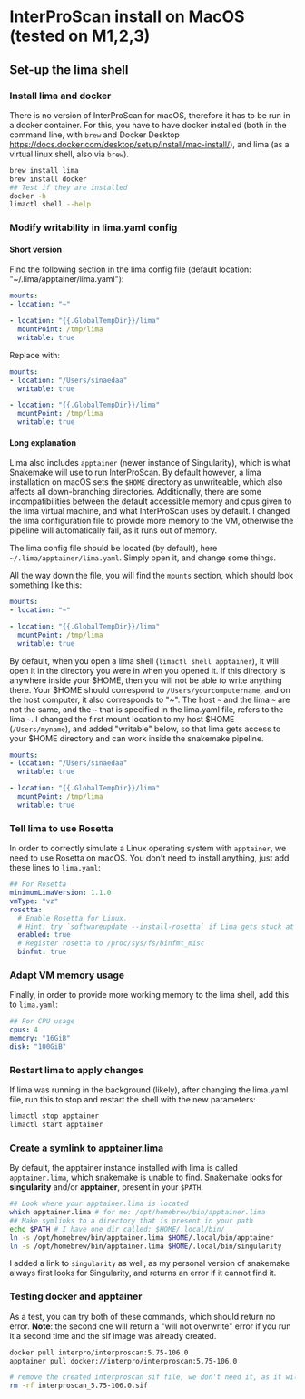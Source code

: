 # InterProScan install on MacOS (tested on M1,2,3)
## Set-up the lima shell
### Install lima and docker
There is no version of InterProScan for macOS, therefore it has to be run in a docker container. For this, you have to have docker installed (both in the command line, with `brew` and Docker Desktop https://docs.docker.com/desktop/setup/install/mac-install/), and lima (as a virtual linux shell, also via `brew`). 

```bash
brew install lima
brew install docker
## Test if they are installed
docker -h
limactl shell --help
```

### Modify writability in lima.yaml config
#### Short version
Find the following section in the lima config file (default location: "~/.lima/apptainer/lima.yaml"): 

```yaml
mounts:
- location: "~"

- location: "{{.GlobalTempDir}}/lima"
  mountPoint: /tmp/lima
  writable: true
```

Replace with: 

```yaml
mounts:
- location: "/Users/sinaedaa"
  writable: true

- location: "{{.GlobalTempDir}}/lima"
  mountPoint: /tmp/lima
  writable: true
```

#### Long explanation
Lima also includes `apptainer` (newer instance of Singularity), which is what Snakemake will use to run InterProScan. By default however, a lima installation on macOS sets the `$HOME` directory as unwriteable, which also affects all down-branching directories. Additionally, there are some incompatibilities between the default accessible memory and cpus given to the lima virtual machine, and what InterProScan uses by default. I changed the lima configuration file to provide more memory to the VM, otherwise the pipeline will automatically fail, as it runs out of memory. 

The lima config file should be located (by default), here `~/.lima/apptainer/lima.yaml`. Simply open it, and change some things.

All the way down the file, you will find the `mounts` section, which should look something like this:

```yaml
mounts:
- location: "~"

- location: "{{.GlobalTempDir}}/lima"
  mountPoint: /tmp/lima
  writable: true
```

By default, when you open a lima shell (`limactl shell apptainer`), it will open it in the directory you were in when you opened it. If this directory is anywhere inside your $HOME, then you will not be able to write anything there. Your $HOME should correspond to `/Users/yourcomputername`, and on the host computer, it also corresponds to "~". The host `~` and the lima `~` are not the same, and the `~` that is specified in the lima.yaml file, refers to the lima `~`. I changed the first mount location to my host $HOME (`/Users/myname`), and added "writable" below, so that lima gets access to your $HOME directory and can work inside the snakemake pipeline. 

```yaml
mounts:
- location: "/Users/sinaedaa"
  writable: true

- location: "{{.GlobalTempDir}}/lima"
  mountPoint: /tmp/lima
  writable: true
```
### Tell lima to use Rosetta
In order to correctly simulate a Linux operating system with `apptainer`, we need to use Rosetta on macOS. You don't need to install anything, just add these lines to `lima.yaml`:

```yaml
## For Rosetta
minimumLimaVersion: 1.1.0
vmType: "vz"
rosetta:
  # Enable Rosetta for Linux.
  # Hint: try `softwareupdate --install-rosetta` if Lima gets stuck at `Installing rosetta...`
  enabled: true
  # Register rosetta to /proc/sys/fs/binfmt_misc
  binfmt: true
```

### Adapt VM memory usage
Finally, in order to provide more working memory to the lima shell, add this to `lima.yaml`:

```yaml
## For CPU usage
cpus: 4
memory: "16GiB"
disk: "100GiB"
```

### Restart lima to apply changes
If lima was running in the background (likely), after changing the lima.yaml file, run this to stop and restart the shell with the new parameters: 

```bash
limactl stop apptainer
limactl start apptainer
```

### Create a symlink to apptainer.lima
By default, the apptainer instance installed with lima is called `apptainer.lima`, which snakemake is unable to find. Snakemake looks for **singularity** and/or **apptainer**, present in your `$PATH`. 

```bash
## Look where your apptainer.lima is located
which apptainer.lima # for me: /opt/homebrew/bin/apptainer.lima
## Make symlinks to a directory that is present in your path
echo $PATH # I have one dir called: $HOME/.local/bin/
ln -s /opt/homebrew/bin/apptainer.lima $HOME/.local/bin/apptainer
ln -s /opt/homebrew/bin/apptainer.lima $HOME/.local/bin/singularity
```

I added a link to `singularity` as well, as my personal version of snakemake always first looks for Singularity, and returns an error if it cannot find it.

### Testing docker and apptainer
As a test, you can try both of these commands, which should return no error. **Note**: the second one will return a "will not overwrite" error if you run it a second time and the sif image was already created. 
```bash
docker pull interpro/interproscan:5.75-106.0
apptainer pull docker://interpro/interproscan:5.75-106.0

# remove the created interproscan sif file, we don't need it, as it will be created during the workflow, and stored here .snakemake/singularity/
rm -rf interproscan_5.75-106.0.sif 
```
